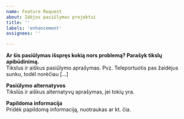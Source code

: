 ```yaml
---
name: Feature Request
about: Idėjos pasiūlymas projektui
title: ''
labels: 'enhancement'
assignees: ''

---
```


**Ar šis pasiūlymas išspręs kokią nors problemą? Parašyk tikslų apibūdinimą.**  
Tikslus ir aiškus pasiūlymo aprašymas.
Pvz. Teleportuotis pas žaidėjus sunku, todėl norėčiau [...]

**Pasiūlymo alternatyvos**  
Tikslūs ir aiškus alternatyvų aprašymas, jei tokių yra.

**Papildoma informacija**  
Pridėk papildomą informaciją, nuotraukas ar kt. čia.

